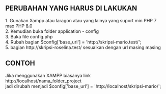 <h2>PERUBAHAN YANG HARUS DI LAKUKAN</h2>
1. Gunakan Xampp atau laragon atau yang lainya yang suport min PHP 7 max PHP 8.0<br>
2. Kemudian buka folder application - config<br>
3. Buka file config.php<br>
4. Rubah bagian $config['base_url'] = 'http://skripsi-mario.test/';<br>
5. bagian http://skripsi-roselina.test/ sesuaikan dengan url masing masing<br>

<h2>CONTOH</h2>
Jika menggunakan XAMPP biasanya link http://localhost/nama_folder_project<br>
jadi dirubah menjadi $config['base_url'] = 'http://localhost/skripsi-mario/';